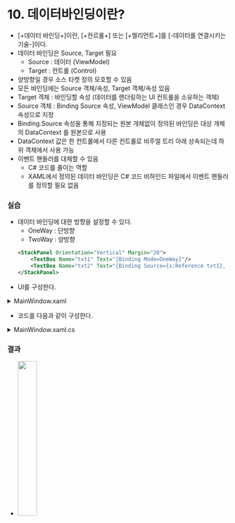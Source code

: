 # 10. 데이터바인딩이란?

- [+데이터 바인딩+]이란, [+컨르롤+] 또는 [+엘리먼트+]를 [-데이터를 연결시키는 기술-]이다.
- 데이터 바인딩은 Source, Target 필요
  - Source : 데이터 (ViewModel)
  - Target : 컨트롤 (Control)
- 양방향일 경우 소스 타켓 정의 모호할 수 있음
- 모든 바인딩에는 Source 객체/속성, Target 객체/속성 있음
- Target 객체 : 바인딩할 속성 (데이터를 렌더링하는 UI 컨트롤을 소유하는 객체)
- Source 객체 : Binding Source 속성, ViewModel 클래스인 경우 DataContext 속성으로 지정
- Binding.Source 속성을 통해 지정되는 원본 개체없이 정의된 바인딩은 대상 개체의 DataContext 를 원본으로 사용
- DataContext 값은 한 컨트롤에서 다른 컨트롤로 비주얼 트리 아래 상속되는데 하위 객체에서 사용 가능
- 이벤트 핸들러를 대체할 수 있음
  - C# 코드를 줄이는 역할
  - XAML에서 정의된 데이터 바인딩은 C# 코드 비하인드 파일에서 이벤트 핸들러를 정의할 필요 없음

### 실습

- 데이터 바인딩에 대한 방향을 설정할 수 있다.
  - OneWay : 단방향
  - TwoWay : 양방향
  ```xml
  <StackPanel Orientation="Vertical" Margin="20">
      <TextBox Name="txt1" Text="{Binding Mode=OneWay}"/>
      <TextBox Name="txt2" Text="{Binding Source={x:Reference txt1}, Path=Text, UpdateSourceTrigger=PropertyChanged}"/>
  </StackPanel>
  ```
- UI를 구성한다.
<details><summary>MainWindow.xaml</summary>

```xml
<Window x:Class="_10.WpfDataBinding.MainWindow"
        xmlns="http://schemas.microsoft.com/winfx/2006/xaml/presentation"
        xmlns:x="http://schemas.microsoft.com/winfx/2006/xaml"
        xmlns:d="http://schemas.microsoft.com/expression/blend/2008"
        xmlns:mc="http://schemas.openxmlformats.org/markup-compatibility/2006"
        xmlns:local="clr-namespace:_10.WpfDataBinding"
        mc:Ignorable="d"
        Title="MainWindow" Height="230" Width="284">
    <StackPanel Orientation="Vertical" Margin="20">
        <Label Content="Which city do you love"/>
        <CheckBox Content="SEOUL" IsChecked="{Binding Seoul}"/>
        <CheckBox Content="JEJOO" IsChecked="{Binding Jejoo}"/>
        <CheckBox Content="INCHEON" IsChecked="{Binding Incheon}"/>
        <Button Content="제출" Click="Sumit_Click"/>
        <TextBox Name="txt1" Text="{Binding Mode=OneWay}"/>
        <TextBox x:Name="txt2" Text="{Binding Text, Source={x:Reference txt1}, UpdateSourceTrigger=PropertyChanged}"/>
    </StackPanel>

</Window>
```
</details>

- 코드를 다음과 같이 구성한다.
<details><summary>MainWindow.xaml.cs</summary>

```cs
using System;
//...//
using System.Windows.Shapes;

namespace _10.WpfDataBinding
{
    public partial class MainWindow : Window
    {
        //UI 컨트롤에서 바인딩으로 사용할 소스 속성들
        public bool Seoul { get; set; }
        public bool Jejoo { get; set; }
        public bool Incheon { get; set; }

        public MainWindow()
        {
            InitializeComponent();
            //바인딩의 소스객체, UI컨트롤에서 별도의 소스 지정없이 사용 가능
            //Window의 하위객체에서 소스 속성으로 사용 가능
            this.DataContext = this;

        }

        private void Sumit_Click(object sender, RoutedEventArgs e)
        {
            MessageBox.Show(string.Format($"SEOUL : {Seoul}, JEJOO : {Jejoo}, INCHEON : {Incheon}"));
        }

    }
}
```
</details>


### 결과

- <img src="https://user-images.githubusercontent.com/66783849/190459887-42fe4bdf-e886-4c25-9500-e881c491f2ff.png" width="30%">
